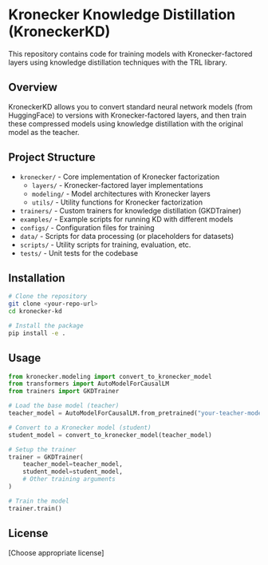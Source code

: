 # Kronecker Knowledge Distillation (KroneckerKD)

This repository contains code for training models with Kronecker-factored layers using knowledge distillation techniques with the TRL library.

## Overview

KroneckerKD allows you to convert standard neural network models (from HuggingFace) to versions with Kronecker-factored layers, and then train these compressed models using knowledge distillation with the original model as the teacher.

## Project Structure

- `kronecker/` - Core implementation of Kronecker factorization
  - `layers/` - Kronecker-factored layer implementations
  - `modeling/` - Model architectures with Kronecker layers
  - `utils/` - Utility functions for Kronecker factorization
- `trainers/` - Custom trainers for knowledge distillation (GKDTrainer)
- `examples/` - Example scripts for running KD with different models
- `configs/` - Configuration files for training
- `data/` - Scripts for data processing (or placeholders for datasets)
- `scripts/` - Utility scripts for training, evaluation, etc.
- `tests/` - Unit tests for the codebase

## Installation

```bash
# Clone the repository
git clone <your-repo-url>
cd kronecker-kd

# Install the package
pip install -e .
```

## Usage

```python
from kronecker.modeling import convert_to_kronecker_model
from transformers import AutoModelForCausalLM
from trainers import GKDTrainer

# Load the base model (teacher)
teacher_model = AutoModelForCausalLM.from_pretrained("your-teacher-model")

# Convert to a Kronecker model (student)
student_model = convert_to_kronecker_model(teacher_model)

# Setup the trainer
trainer = GKDTrainer(
    teacher_model=teacher_model,
    student_model=student_model,
    # Other training arguments
)

# Train the model
trainer.train()
```

## License

[Choose appropriate license] 